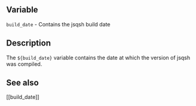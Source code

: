 ## Variable

  `build_date` - Contains the jsqsh build date

## Description

  The `${build_date}` variable contains the date at which the version of jsqsh
  was compiled.
   
## See also

  [[build_date]]

